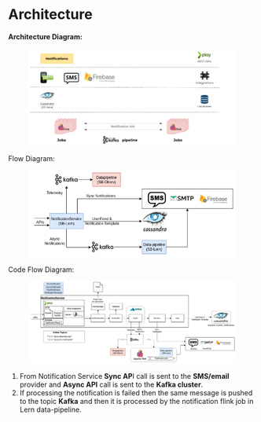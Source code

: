 # Architecture

#### **Architecture Diagram:**

<figure><img src="../../../.gitbook/assets/Notification-Architecture.png" alt=""><figcaption></figcaption></figure>

Flow Diagram:

<figure><img src="../../../.gitbook/assets/NotificationFlowDiagram-Overall-FlowDiagram.drawio.png" alt=""><figcaption></figcaption></figure>

Code Flow Diagram:

<figure><img src="../../../.gitbook/assets/NotificationFlowDiagram-Code Flow Diagram.drawio (1).png" alt=""><figcaption></figcaption></figure>

1. From Notification Service **Sync AP**I call is sent to the **SMS/email** provider and **Async API** call is sent to the **Kafka cluster**.
2. If processing the notification is failed then the same message is pushed to the topic **Kafka** and then it is processed by the notification flink job in Lern data-pipeline.

